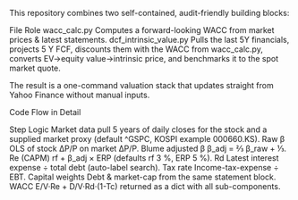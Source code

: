 
This repository combines two self-contained, audit-friendly building blocks:

File	Role
wacc_calc.py	Computes a forward-looking WACC from market prices & latest statements.
dcf_intrinsic_value.py	Pulls the last 5Y financials, projects 5 Y FCF, discounts them with the WACC from wacc_calc.py, converts EV→equity value→intrinsic price, and benchmarks it to the spot market quote.

The result is a one-command valuation stack that updates straight from Yahoo Finance without manual inputs.

Code Flow in Detail

Step	Logic
Market data pull	5 years of daily closes for the stock and a supplied market proxy (default ^GSPC, KOSPI example 000660.KS).
Raw β	OLS of stock ΔP/P on market ΔP/P.
Blume adjusted β	β_adj = ⅔ β_raw + ⅓.
Re (CAPM)	rf + β_adj × ERP (defaults rf 3 %, ERP 5 %).
Rd	Latest interest expense ÷ total debt (auto-label search).
Tax rate	Income-tax-expense ÷ EBT.
Capital weights	Debt & market-cap from the same statement block.
WACC	E/V·Re + D/V·Rd·(1-Tc) returned as a dict with all sub-components.
